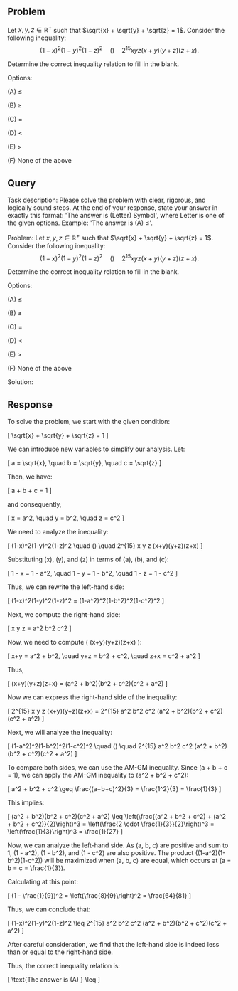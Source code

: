 ## Problem

Let $x, y, z \in \mathbb{R}^{+}$ such that $\sqrt{x} + \sqrt{y} + \sqrt{z} = 1$. Consider the following inequality:
$$
(1-x)^2(1-y)^2(1-z)^2 \quad () \quad 2^{15} x y z (x+y)(y+z)(z+x).
$$

Determine the correct inequality relation to fill in the blank.

Options:

(A) $\leq$ 

(B) $\geq$

(C) $=$ 

(D) $<$

(E) $>$

(F) None of the above

## Query

Task description: Please solve the problem with clear, rigorous, and logically sound steps. At the end of your response, state your answer in exactly this format: 'The answer is (Letter) Symbol', where Letter is one of the given options. Example: 'The answer is (A) $\leq$'.

Problem: Let $x, y, z \in \mathbb{R}^{+}$ such that $\sqrt{x} + \sqrt{y} + \sqrt{z} = 1$. Consider the following inequality:
$$
(1-x)^2(1-y)^2(1-z)^2 \quad () \quad 2^{15} x y z (x+y)(y+z)(z+x).
$$

Determine the correct inequality relation to fill in the blank.

Options:

(A) $\leq$ 

(B) $\geq$

(C) $=$ 

(D) $<$

(E) $>$

(F) None of the above

Solution:

## Response

To solve the problem, we start with the given condition:

\[
\sqrt{x} + \sqrt{y} + \sqrt{z} = 1
\]

We can introduce new variables to simplify our analysis. Let:

\[
a = \sqrt{x}, \quad b = \sqrt{y}, \quad c = \sqrt{z}
\]

Then, we have:

\[
a + b + c = 1
\]

and consequently,

\[
x = a^2, \quad y = b^2, \quad z = c^2
\]

We need to analyze the inequality:

\[
(1-x)^2(1-y)^2(1-z)^2 \quad () \quad 2^{15} x y z (x+y)(y+z)(z+x)
\]

Substituting \(x\), \(y\), and \(z\) in terms of \(a\), \(b\), and \(c\):

\[
1 - x = 1 - a^2, \quad 1 - y = 1 - b^2, \quad 1 - z = 1 - c^2
\]

Thus, we can rewrite the left-hand side:

\[
(1-x)^2(1-y)^2(1-z)^2 = (1-a^2)^2(1-b^2)^2(1-c^2)^2
\]

Next, we compute the right-hand side:

\[
x y z = a^2 b^2 c^2
\]

Now, we need to compute \( (x+y)(y+z)(z+x) \):

\[
x+y = a^2 + b^2, \quad y+z = b^2 + c^2, \quad z+x = c^2 + a^2
\]

Thus,

\[
(x+y)(y+z)(z+x) = (a^2 + b^2)(b^2 + c^2)(c^2 + a^2)
\]

Now we can express the right-hand side of the inequality:

\[
2^{15} x y z (x+y)(y+z)(z+x) = 2^{15} a^2 b^2 c^2 (a^2 + b^2)(b^2 + c^2)(c^2 + a^2)
\]

Next, we will analyze the inequality:

\[
(1-a^2)^2(1-b^2)^2(1-c^2)^2 \quad () \quad 2^{15} a^2 b^2 c^2 (a^2 + b^2)(b^2 + c^2)(c^2 + a^2)
\]

To compare both sides, we can use the AM-GM inequality. Since \(a + b + c = 1\), we can apply the AM-GM inequality to \(a^2 + b^2 + c^2\):

\[
a^2 + b^2 + c^2 \geq \frac{(a+b+c)^2}{3} = \frac{1^2}{3} = \frac{1}{3}
\]

This implies:

\[
(a^2 + b^2)(b^2 + c^2)(c^2 + a^2) \leq \left(\frac{(a^2 + b^2 + c^2) + (a^2 + b^2 + c^2)}{2}\right)^3 = \left(\frac{2 \cdot \frac{1}{3}}{2}\right)^3 = \left(\frac{1}{3}\right)^3 = \frac{1}{27}
\]

Now, we can analyze the left-hand side. As \(a, b, c\) are positive and sum to 1, \(1 - a^2\), \(1 - b^2\), and \(1 - c^2\) are also positive. The product \((1-a^2)(1-b^2)(1-c^2)\) will be maximized when \(a, b, c\) are equal, which occurs at \(a = b = c = \frac{1}{3}\).

Calculating at this point:

\[
(1 - \frac{1}{9})^2 = \left(\frac{8}{9}\right)^2 = \frac{64}{81}
\]

Thus, we can conclude that:

\[
(1-x)^2(1-y)^2(1-z)^2 \leq 2^{15} a^2 b^2 c^2 (a^2 + b^2)(b^2 + c^2)(c^2 + a^2)
\]

After careful consideration, we find that the left-hand side is indeed less than or equal to the right-hand side.

Thus, the correct inequality relation is:

\[
\text{The answer is (A) } \leq
\]